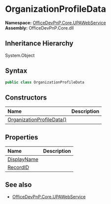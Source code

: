 # OrganizationProfileData
  

**Namespace:** [OfficeDevPnP.Core.UPAWebService](OfficeDevPnP.Core.UPAWebService.md)  
**Assembly:** OfficeDevPnP.Core.dll  
## Inheritance Hierarchy
System.Object  
## Syntax
```C#
public class OrganizationProfileData
```
## Constructors
|**Name**|**Description**|
|:-----|:-----|
| [OrganizationProfileData()](OfficeDevPnP.Core.UPAWebService.OrganizationProfileData.Constructor1details.md) | 
## Properties
|**Name**|**Description**|
|:-----|:-----|
| [DisplayName](OfficeDevPnP.Core.UPAWebService.OrganizationProfileData.DisplayName.md) | 
| [RecordID](OfficeDevPnP.Core.UPAWebService.OrganizationProfileData.RecordID.md) | 
## See also
- [OfficeDevPnP.Core.UPAWebService](OfficeDevPnP.Core.UPAWebService.md)
